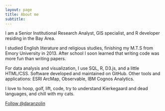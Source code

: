 ```yaml
---
layout: page
title: About me
subtitle: 
---
```


<p class="about-text">
<span class="fa fa-briefcase about-icon"></span>
  I am a Senior Institutional Research Analyst, GIS specialist, and R developer residing in the Bay Area. 
  </p>
  
<p class="about-text">
<span class="fa fa-graduation-cap about-icon"></span>
I studied English literature and religious studies, finishing my M.T.S from Emory University in 2013. After school I soon learned that writing code was more fun than writing papers.
</p>

<p class="about-text">
<span class="fa fa-code about-icon"></span>
For data analysis and visualization, I use SQL, R, D3.js, and a little HTML/CSS. Software developed and maintained on GitHub. Other tools and applications: ESRI ArcMap, Observable, IBM Cognos Analytics.
</p>

<p class="about-text">
<span class="fa fa-heart about-icon"></span>
I love to hoop, golf, lift, code, try to understand Kierkegaard and dead languages, and chill with my cats.
</p>


<a href="https://twitter.com/daranzolin?ref_src=twsrc%5Etfw" class="twitter-follow-button" data-size="large" data-show-count="false">Follow @daranzolin</a><script async src="https://platform.twitter.com/widgets.js" charset="utf-8"></script>
